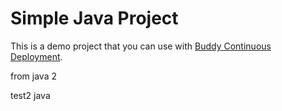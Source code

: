 # Simple Java Project
This is a demo project that you can use with [Buddy Continuous Deployment](https://buddy.works).

from java 2

test2 java
